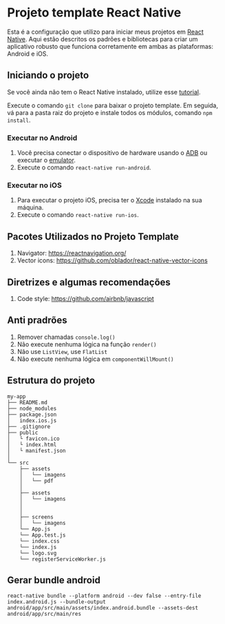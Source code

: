  # Projeto template React Native 

Esta é a configuração que utilizo para iniciar meus projetos em [React Native](https://facebook.github.io/react-native/). Aqui estão descritos os padrões e bibliotecas para criar um aplicativo robusto que funciona corretamente em ambas as plataformas: Android e iOS.



## Iniciando o projeto

Se você ainda não tem o React Native instalado, utilize esse [tutorial](https://facebook.github.io/react-native/docs/getting-started.html). 

Execute o comando ```git clone``` para baixar o projeto template. Em seguida, vá para a pasta raiz do projeto e instale todos os módulos, comando ```npm install```.



### Executar no Android

1. Você precisa conectar o dispositivo de hardware usando o [ADB](https://developer.android.com/studio/command-line/adb.html) ou executar o [emulator](https://developer.android.com/studio/run/emulator-commandline.html).
2. Execute o comando ```react-native run-android```.



### Executar no iOS

1. Para executar o projeto iOS, precisa ter o [Xcode](https://developer.apple.com/xcode/) instalado na sua máquina.
2. Execute o comando ```react-native run-ios```.



## Pacotes Utilizados no Projeto Template

1. Navigator: https://reactnavigation.org/
2. Vector icons: https://github.com/oblador/react-native-vector-icons



## Diretrizes e algumas recomendações

1. Code style: https://github.com/airbnb/javascript



## Anti pradrões

  1. Remover chamadas ```console.log()```
  2. Não execute nenhuma lógica na função ```render()```
  3. Não use ```ListView```, use ```FlatList```
  4. Não execute nenhuma lógica em ```componentWillMount()```



## Estrutura do projeto
```
my-app
├── README.md
├── node_modules
├── package.json
│   index.ios.js
├── .gitignore
├── public
│   └ favicon.ico
│   └ index.html
│   └ manifest.json
│
└── src
    ├── assets
    │   └── imagens
    │   └── pdf   
    │ 
    ├── assets
    │   └── imagens
    │ 
    │ 
    ├── screens
    │   └── imagens
    └── App.js
    └── App.test.js
    └── index.css
    └── index.js
    └── logo.svg
    └── registerServiceWorker.js
```


## Gerar bundle android

```
react-native bundle --platform android --dev false --entry-file index.android.js --bundle-output android/app/src/main/assets/index.android.bundle --assets-dest android/app/src/main/res
```